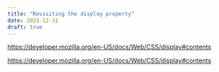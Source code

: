 ```yaml
---
title: "Revisiting the display property"
date: 2023-12-31
draft: true
---
```


<https://developer.mozilla.org/en-US/docs/Web/CSS/display#contents>

<https://developer.mozilla.org/en-US/docs/Web/CSS/display#contents>
